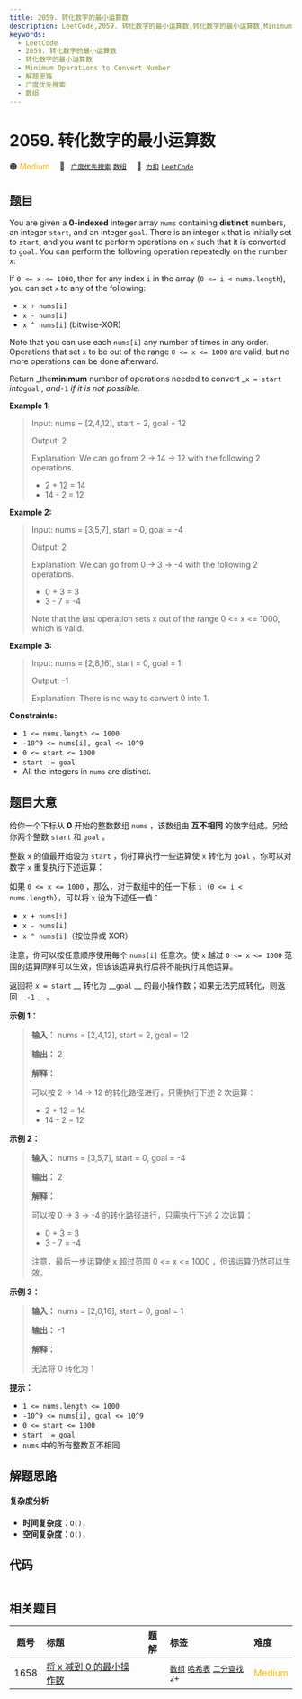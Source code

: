 ```yaml
---
title: 2059. 转化数字的最小运算数
description: LeetCode,2059. 转化数字的最小运算数,转化数字的最小运算数,Minimum Operations to Convert Number,解题思路,广度优先搜索,数组
keywords:
  - LeetCode
  - 2059. 转化数字的最小运算数
  - 转化数字的最小运算数
  - Minimum Operations to Convert Number
  - 解题思路
  - 广度优先搜索
  - 数组
---
```


# 2059. 转化数字的最小运算数

🟠 <font color=#ffb800>Medium</font>&emsp; 🔖&ensp; [`广度优先搜索`](/tag/breadth-first-search.md) [`数组`](/tag/array.md)&emsp; 🔗&ensp;[`力扣`](https://leetcode.cn/problems/minimum-operations-to-convert-number) [`LeetCode`](https://leetcode.com/problems/minimum-operations-to-convert-number)

## 题目

You are given a **0-indexed** integer array `nums` containing **distinct**
numbers, an integer `start`, and an integer `goal`. There is an integer `x`
that is initially set to `start`, and you want to perform operations on `x`
such that it is converted to `goal`. You can perform the following operation
repeatedly on the number `x`:

If `0 <= x <= 1000`, then for any index `i` in the array (`0 <= i <
nums.length`), you can set `x` to any of the following:

  * `x + nums[i]`
  * `x - nums[i]`
  * `x ^ nums[i]` (bitwise-XOR)

Note that you can use each `nums[i]` any number of times in any order.
Operations that set `x` to be out of the range `0 <= x <= 1000` are valid, but
no more operations can be done afterward.

Return _the**minimum** number of operations needed to convert _`x = start`
_into_`goal` _, and_`-1` _if it is not possible_.



**Example 1:**

> Input: nums = [2,4,12], start = 2, goal = 12
> 
> Output: 2
> 
> Explanation: We can go from 2 -> 14 -> 12 with the following 2 operations.
> - 2 + 12 = 14
> - 14 - 2 = 12

**Example 2:**

> Input: nums = [3,5,7], start = 0, goal = -4
> 
> Output: 2
> 
> Explanation: We can go from 0 -> 3 -> -4 with the following 2 operations. 
> - 0 + 3 = 3
> - 3 - 7 = -4
> 
> Note that the last operation sets x out of the range 0 <= x <= 1000, which is valid.

**Example 3:**

> Input: nums = [2,8,16], start = 0, goal = 1
> 
> Output: -1
> 
> Explanation: There is no way to convert 0 into 1.

**Constraints:**

  * `1 <= nums.length <= 1000`
  * `-10^9 <= nums[i], goal <= 10^9`
  * `0 <= start <= 1000`
  * `start != goal`
  * All the integers in `nums` are distinct.


## 题目大意

给你一个下标从 **0** 开始的整数数组 `nums` ，该数组由 **互不相同** 的数字组成。另给你两个整数 `start` 和 `goal` 。

整数 `x` 的值最开始设为 `start` ，你打算执行一些运算使 `x` 转化为 `goal` 。你可以对数字 `x` 重复执行下述运算：

如果 `0 <= x <= 1000` ，那么，对于数组中的任一下标 `i`（`0 <= i < nums.length`），可以将 `x`
设为下述任一值：

  * `x + nums[i]`
  * `x - nums[i]`
  * `x ^ nums[i]`（按位异或 XOR）

注意，你可以按任意顺序使用每个 `nums[i]` 任意次。使 `x` 越过 `0 <= x <= 1000`
范围的运算同样可以生效，但该该运算执行后将不能执行其他运算。

返回将 `x = start` __ 转化为 __`goal` __ 的最小操作数；如果无法完成转化，则返回 __`-1` __ 。



**示例 1：**

> 
> 
> 
> 
> 
> **输入：** nums = [2,4,12], start = 2, goal = 12
> 
> **输出：** 2
> 
> **解释：**
> 
> 可以按 2 → 14 → 12 的转化路径进行，只需执行下述 2 次运算：
> - 2 + 12 = 14
> - 14 - 2 = 12
> 
> 

**示例 2：**

> 
> 
> 
> 
> 
> **输入：** nums = [3,5,7], start = 0, goal = -4
> 
> **输出：** 2
> 
> **解释：**
> 
> 可以按 0 → 3 → -4 的转化路径进行，只需执行下述 2 次运算：
> - 0 + 3 = 3
> - 3 - 7 = -4
> 
> 注意，最后一步运算使 x 超过范围 0 <= x <= 1000 ，但该运算仍然可以生效。
> 
> 

**示例 3：**

> 
> 
> 
> 
> 
> **输入：** nums = [2,8,16], start = 0, goal = 1
> 
> **输出：** -1
> 
> **解释：**
> 
> 无法将 0 转化为 1



**提示：**

  * `1 <= nums.length <= 1000`
  * `-10^9 <= nums[i], goal <= 10^9`
  * `0 <= start <= 1000`
  * `start != goal`
  * `nums` 中的所有整数互不相同


## 解题思路

#### 复杂度分析

- **时间复杂度**：`O()`，
- **空间复杂度**：`O()`，

## 代码

```javascript

```

## 相关题目

<!-- prettier-ignore -->
| 题号 | 标题 | 题解 | 标签 | 难度 |
| :------: | :------ | :------: | :------ | :------ |
| 1658 | [将 x 减到 0 的最小操作数](https://leetcode.com/problems/minimum-operations-to-reduce-x-to-zero) |  |  [`数组`](/tag/array.md) [`哈希表`](/tag/hash-table.md) [`二分查找`](/tag/binary-search.md) `2+` | <font color=#ffb800>Medium</font> |